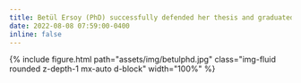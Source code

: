 ```yaml
---
title: Betül Ersoy (PhD) successfully defended her thesis and graduated!
date: 2022-08-08 07:59:00-0400
inline: false
---
```


{% include figure.html path="assets/img/betulphd.jpg" class="img-fluid rounded z-depth-1 mx-auto d-block" width="100%" %}